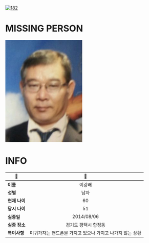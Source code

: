 [![182](https://img.shields.io/badge/%EC%8B%A4%EC%A2%85%EC%8B%A0%EA%B3%A0%EB%8A%94%20%EA%B5%AD%EB%B2%88%EC%97%86%EC%9D%B4-182-blue)](http://safe182.go.kr/index.do)

# MISSING PERSON

<img src="./missing_person.jpg">

# INFO

|🔑|💎|
|--|:--:|
|**이름**|이강배|
|**성별**|남자|
|**현재 나이**|60|
|**당시 나이**|51|
|**실종일**|2014/08/06|
|**실종 장소**|경기도 평택시 합정동 |
|**특이사항**|미귀가자는 핸드폰을 가지고 있으나 가지고 나가지 않는 상황|
